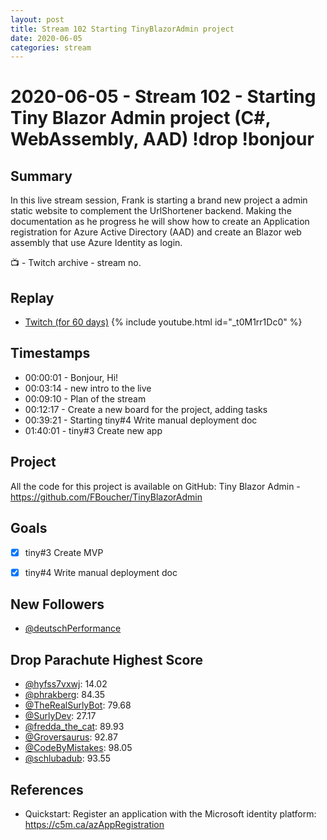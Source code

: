 ```yaml
---
layout: post
title: Stream 102 Starting TinyBlazorAdmin project
date: 2020-06-05
categories: stream
---
```



# 2020-06-05 - Stream 102 - Starting Tiny Blazor Admin project (C#, WebAssembly, AAD) !drop !bonjour

## Summary

In this live stream session, Frank is starting a brand new project a admin static website to complement the UrlShortener backend. Making the documentation as he progress he will show how to create an Application registration for Azure Active Directory (AAD) and create an Blazor web assembly that use Azure Identity as login. 

📺 - Twitch archive - stream no.

## Replay


- [Twitch (for 60 days)](https://www.twitch.tv/videos/)
{% include youtube.html id="_t0M1rr1Dc0" %}
<br/><!--more-->


## Timestamps


- 00:00:01 - Bonjour, Hi!
- 00:03:14 - new intro to the live
- 00:09:10 - Plan of the stream
- 00:12:17 - Create a new board for the project, adding tasks
- 00:39:21 - Starting tiny#4 Write manual deployment doc
- 01:40:01 - tiny#3 Create new app


Project
-------

All the code for this project is available on GitHub: Tiny Blazor Admin - https://github.com/FBoucher/TinyBlazorAdmin


Goals
-----

- [x] tiny#3 Create MVP
- [x] tiny#4 Write manual deployment doc


New Followers
-------------

- [@deutschPerformance](https://www.twitch.tv/deutschPerformance)


Drop Parachute Highest Score
----------------------------

- [@hyfss7vxwj](https://www.twitch.tv/hyfss7vxwj):  14.02
- [@phrakberg](https://www.twitch.tv/phrakberg):  84.35
- [@TheRealSurlyBot](https://www.twitch.tv/TheRealSurlyBot):  79.68
- [@SurlyDev](https://www.twitch.tv/SurlyDev):  27.17
- [@fredda_the_cat](https://www.twitch.tv/fredda_the_cat):  89.93
- [@Groversaurus](https://www.twitch.tv/Groversaurus):  92.87
- [@CodeByMistakes](https://www.twitch.tv/CodeByMistakes):  98.05
- [@schlubadub](https://www.twitch.tv/schlubadub):  93.55


References
----------

- Quickstart: Register an application with the Microsoft identity platform: https://c5m.ca/azAppRegistration
